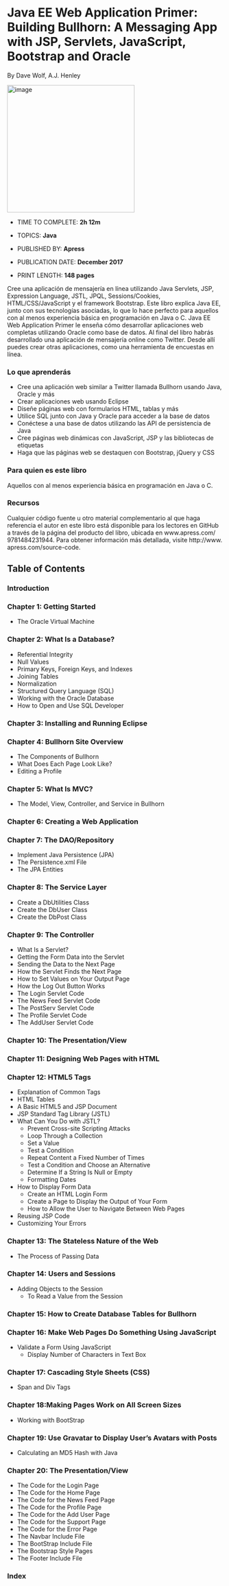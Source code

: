 # Java EE Web Application Primer: Building Bullhorn: A Messaging App with JSP, Servlets, JavaScript, Bootstrap and Oracle

By Dave Wolf, A.J. Henley

<img width="297" alt="image" src="https://github.com/adolfodelarosades/Java/assets/23094588/c5ea74e6-5188-4b3b-9953-b277db803684">

* TIME TO COMPLETE: **2h 12m**

* TOPICS: **Java**

* PUBLISHED BY: **Apress**
  
* PUBLICATION DATE: **December 2017**
  
* PRINT LENGTH: **148 pages**


Cree una aplicación de mensajería en línea utilizando Java Servlets, JSP, Expression Language, JSTL, JPQL, Sessions/Cookies, HTML/CSS/JavaScript y el framework Bootstrap. Este libro explica Java EE, junto con sus tecnologías asociadas, lo que lo hace perfecto para aquellos con al menos experiencia básica en programación en Java o C. Java EE Web Application Primer le enseña cómo desarrollar aplicaciones web completas utilizando Oracle como base de datos. Al final del libro habrás desarrollado una aplicación de mensajería online como Twitter. Desde allí puedes crear otras aplicaciones, como una herramienta de encuestas en línea.

 

### Lo que aprenderás

* Cree una aplicación web similar a Twitter llamada Bullhorn usando Java, Oracle y más
* Crear aplicaciones web usando Eclipse
* Diseñe páginas web con formularios HTML, tablas y más
* Utilice SQL junto con Java y Oracle para acceder a la base de datos
* Conéctese a una base de datos utilizando las API de persistencia de Java
* Cree páginas web dinámicas con JavaScript, JSP y las bibliotecas de etiquetas
* Haga que las páginas web se destaquen con Bootstrap, jQuery y CSS

### Para quien es este libro

Aquellos con al menos experiencia básica en programación en Java o C.

### Recursos

Cualquier código fuente u otro material complementario al que haga referencia el autor en este libro está disponible para los lectores en GitHub a través de la página del producto del libro, ubicada en www.​apress.​com/​9781484231944. Para obtener información más detallada, visite http://​www.​apress.​com/​source-code.

## Table of Contents

### Introduction

### Chapter 1:​ Getting Started
   * The Oracle Virtual Machine

### Chapter 2:​ What Is a Database?​
   * Referential Integrity
   * Null Values
   * Primary Keys, Foreign Keys, and Indexes
   * Joining Tables
   * Normalization
   * Structured Query Language (SQL)
   * Working with the Oracle Database
   * How to Open and Use SQL Developer

### Chapter 3:​ Installing and Running Eclipse

### Chapter 4:​ Bullhorn Site Overview
   * The Components of Bullhorn
   * What Does Each Page Look Like?​
   * Editing a Profile

### Chapter 5:​ What Is MVC?​
   * The Model, View, Controller, and Service in Bullhorn

### Chapter 6:​ Creating a Web Application

### Chapter 7:​ The DAO/​Repository
   * Implement Java Persistence (JPA)
   * The Persistence.​xml File
   * The JPA Entities

### Chapter 8:​ The Service Layer
   * Create a DbUtilities Class
   * Create the DbUser Class
   * Create the DbPost Class

### Chapter 9:​ The Controller
   * What Is a Servlet?​
   * Getting the Form Data into the Servlet
   * Sending the Data to the Next Page
   * How the Servlet Finds the Next Page
   * How to Set Values on Your Output Page
   * How the Log Out Button Works
   * The Login Servlet Code
   * The News Feed Servlet Code
   * The PostServ Servlet Code
   * The Profile Servlet Code
   * The AddUser Servlet Code

### Chapter 10:​ The Presentation/​View

### Chapter 11:​ Designing Web Pages with HTML

### Chapter 12:​ HTML5 Tags
   * Explanation of Common Tags
   * HTML Tables
   * A Basic HTML5 and JSP Document
   * JSP Standard Tag Library (JSTL)
   * What Can You Do with JSTL?​
      * Prevent Cross-site Scripting Attacks
      * Loop Through a Collection
      * Set a Value
      * Test a Condition
      * Repeat Content a Fixed Number of Times
      * Test a Condition and Choose an Alternative
      * Determine If a String Is Null or Empty
      * Formatting Dates
   * How to Display Form Data
      * Create an HTML Login Form
      * Create a Page to Display the Output of Your Form
      * How to Allow the User to Navigate Between Web Pages
   * Reusing JSP Code
   * Customizing Your Errors

### Chapter 13:​ The Stateless Nature of the Web
   * The Process of Passing Data

### Chapter 14:​ Users and Sessions
   * Adding Objects to the Session
      * To Read a Value from the Session

### Chapter 15:​ How to Create Database Tables for Bullhorn

### Chapter 16:​ Make Web Pages Do Something Using JavaScript
   * Validate a Form Using JavaScript
      * Display Number of Characters in Text Box

### Chapter 17:​ Cascading Style Sheets (CSS)
   * Span and Div Tags

### Chapter 18:​ Making Pages Work on All Screen Sizes
   * Working with BootStrap

### Chapter 19:​ Use Gravatar to Display User’s Avatars with Posts
   * Calculating an MD5 Hash with Java

### Chapter 20:​ The Presentation/​View
   * The Code for the Login Page
   * The Code for the Home Page
   * The Code for the News Feed Page
   * The Code for the Profile Page
   * The Code for the Add User Page
   * The Code for the Support Page
   * The Code for the Error Page
   * The Navbar Include File
   * The BootStrap Include File
   * The Bootstrap Style Pages
   * The Footer Include File

### Index

